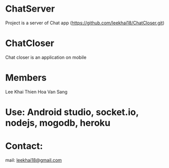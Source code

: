 # ChatServer
Project is a server of Chat app (https://github.com/leekhai18/ChatCloser.git)


# ChatCloser

Chat closer is an application on mobile

# Members

Lee Khai
Thien Hoa
Van Sang

# Use: Android studio, socket.io, nodejs, mogodb, heroku

# Contact:
  mail: leekhai18@gmail.com
